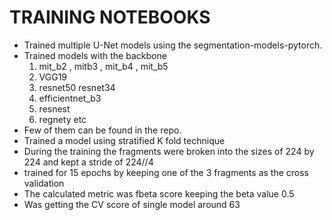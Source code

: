 # TRAINING NOTEBOOKS

- Trained multiple U-Net models using the segmentation-models-pytorch.
- Trained models with the backbone 
    1) mit_b2 , mitb3 , mit_b4 , mit_b5
    2) VGG19
    3) resnet50 resnet34
    4) efficientnet_b3
    5) resnest
    6) regnety 
    etc
- Few of them can be found in the repo.
- Trained a model using stratified K fold technique
- During the training the fragments were broken into the sizes of 224 by 224 and kept a stride of 224//4
- trained for 15 epochs by keeping one of the 3 fragments as the cross validation 
- The calculated metric was fbeta score keeping the beta value 0.5
- Was getting the CV score of single model around 63

